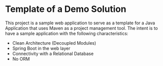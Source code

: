 # Template of a Demo Solution

This project is a sample web application to serve as a template for a Java Application that uses Maven as a project management
tool. The intent is to have a sample application with the following characteristics: 

- Clean Architecture (Decoupled Modules)
- Spring Boot in the web layer
- Connectivity with a Relational Database
- No ORM